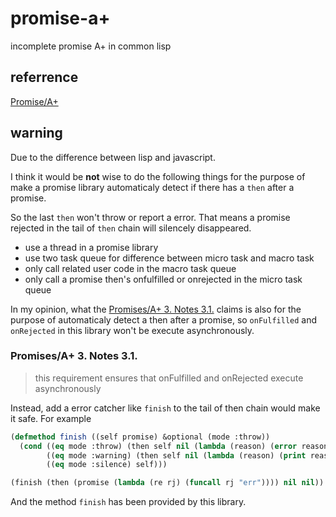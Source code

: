 # promise-a+
incomplete promise A+ in common lisp

## referrence
[Promise/A+](https://promisesaplus.com/)

## warning
Due to the difference between lisp and javascript.

I think it would be **not** wise to do the following things for the purpose of make a promise library automaticaly detect if there has a `then` after a promise.

 So the last `then` won't throw or report a error. That means a promise rejected in the tail of `then` chain will silencely disappeared.

- use a thread in a promise library
- use two task queue for difference between micro task and macro task
- only call related user code in the macro task queue
- only call a promise then's onfulfilled or onrejected in the micro task queue

In my opinion, what the [Promises/A+ 3. Notes 3.1.](https://promisesaplus.com/#point-67) claims is also for the purpose of automaticaly detect a then after a promise, so `onFulfilled` and `onRejected` in this library won't be execute asynchronously.

### Promises/A+ 3. Notes 3.1.
>  this requirement ensures that onFulfilled and onRejected execute asynchronously

Instead, add a error catcher like `finish` to the tail of then chain would make it safe. For example
``` lisp
(defmethod finish ((self promise) &optional (mode :throw))
  (cond ((eq mode :throw) (then self nil (lambda (reason) (error reason))))
        ((eq mode :warning) (then self nil (lambda (reason) (print reason))))
        ((eq mode :silence) self)))

(finish (then (promise (lambda (re rj) (funcall rj "err")))) nil nil))
```

And the method `finish` has been provided by this library.
